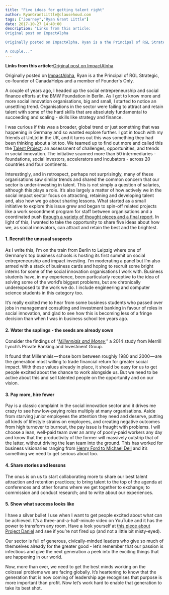 ```yaml
---
title: "Five ideas for getting talent right"
author: RyanGrantLittle@clausehoud.com
tags: ["Journey","Ryan Grant Little"]
date: 2017-10-27 14:40:00
description: "Links from this article:
Original post on ImpactAlpha

Originally posted on ImpactAlpha, Ryan is a the Principal of RGL Strategic, co-founder of CanadaHelps and a member of Founder's Only.

A couple..."
---
```


**Links from this article:**[Original post on ImpactAlpha](https://news.impactalpha.com/five-ideas-for-getting-talent-right-9de7a729ae90)

Originally posted on [ImpactAlpha](https://news.impactalpha.com/five-ideas-for-getting-talent-right-9de7a729ae90), Ryan is a the Principal of RGL Strategic, co-founder of CanadaHelps and a member of Founder's Only.

A couple of years ago, I headed up the social entrepreneurship and social finance efforts at the BMW Foundation in Berlin. As I got to know more and more social innovation organisations, big and small, I started to notice an unsettling trend. Organisations in the sector were failing to attract and retain talent with some of the hard skills that are absolutely fundamental to succeeding and scaling - skills like strategy and finance.

I was curious if this was a broader, global trend or just something that was happening in Germany and so wanted explore further. I got in touch with my friends at UnLtd in the UK, and it turns out this was something they had been thinking about a lot too. We teamed up to find out more and called this the [Talent Project](http://www.gsen.global/projects/talent-in-the-social-impact-sector): an assessment of challenges, opportunities, and trends in social innovation. The initiative scanned more than 50 intermediaries - foundations, social investors, accelerators and incubators - across 20 countries and four continents.

Interestingly, and in retrospect, perhaps not surprisingly, many of these organisations saw similar trends and shared the common concern that our sector is under-investing in talent. This is not simply a question of salaries, although this plays a role. It’s also largely a matter of how actively we in the social impact sector focus on attracting, retaining and developing talent and, also how we go about sharing lessons. What started as a small initiative to explore this issue grew and began to spin-off related projects like a work secondment program for staff between organisations and a coordinated push [through a variety of thought pieces and a final report](http://www.gsen.global/projects/talent-in-the-social-impact-sector). In light of this, I wanted to take the opportunity to share five ideas about how we, as social innovators, can attract and retain the best and the brightest.

#### 1. Recruit the unusual suspects

As I write this, I’m on the train from Berlin to Leipzig where one of Germany’s top business schools is hosting its first summit on social entrepreneurship and impact investing. I’m moderating a panel but I’m also armed with a stack of business cards and hoping to recruit some bright interns for some of the social innovation organisations I work with. Business students have, in my experience, been particularly receptive to the idea of solving some of the world’s biggest problems, but are chronically underexposed to the work we do. I include engineering and computer science students in this category too.

It’s really excited me to hear from some business students who passed over jobs in management consulting and investment banking in favour of roles in social innovation, and glad to see how this is becoming less of a fringe decision than when I was in business school ten years ago.

#### 2. Water the saplings - the seeds are already sown

Consider the findings of “*[Millennials and Money](https://www.pbig.ml.com/articles/millennials-and-money.html)*,” a 2014 study from Merrill Lynch’s Private Banking and Investment Group.

It found that Millennials — those born between roughly 1980 and 2000 — are the generation most willing to trade financial return for greater social impact. With these values already in place, it should be easy for us to get people excited about the chance to work alongside us. But we need to be active about this and sell talented people on the opportunity and on our vision.

#### 3. Pay more, hire fewer

Pay is a classic complaint in the social innovation sector and it drives me crazy to see how low-paying roles multiply at many organisations. Aside from starving junior employees the attention they need and deserve, putting all kinds of lifestyle strains on employees, and creating negative outcomes from high turnover to burnout, the pay issue is fraught with problems. I will choose a lean, well-paid team over an army of poorly-paid workers any day and know that the productivity of the former will massively outstrip that of the latter, without driving the lean team into the ground. This has worked for business visionaries ranging from [Henry Ford to Michael Dell](https://gazelles.com/article/revenue-per-employee) and it’s something we need to get serious about too.

#### 4. Share stories and lessons

The onus is on us to start collaborating more to share our best talent attraction and retention practices; to bring talent to the top of the agenda at conferences and other forums where we get together to exchange; to commission and conduct research; and to write about our experiences.

#### 5. Show what success looks like

I have a silver bullet I use when I want to get people excited about what can be achieved. It’s a three-and-a-half-minute video on YouTube and it has the power to transform any room. Have a look yourself at [this piece about Project Daniel](https://www.youtube.com/watch?v=SDYFMgrjeLg) and see if you’re not fired up (and not a little bit misty-eyed).

Our sector is full of generous, civically-minded leaders who give so much of themselves already for the greater good - let’s remember that our passion is infectious and give the next generation a peek into the exciting things that are happening in our world.

Now, more than ever, we need to get the best minds working on the colossal problems we are facing globally. It’s heartening to know that the generation that is now coming of leadership age recognises that purpose is more important than profit. Now let’s work hard to enable that generation to take its best shot.
